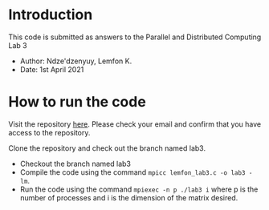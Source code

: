 # Introduction
This code is submitted as answers to the Parallel and Distributed Computing Lab 3
* Author: Ndze'dzenyuy, Lemfon K.
* Date: 1st April 2021

# How to run the code

Visit the repository [here](https://github.com/WybeTuring/PDC-Labs). Please check your email and confirm that you have access to the repository. 

Clone the repository and check out the branch named lab3. 

- Checkout the branch named lab3
- Compile the code using the command ``mpicc lemfon_lab3.c -o lab3 -lm``. 
- Run the code using the command ``mpiexec -n p ./lab3 i`` where p is the number of processes and i is the dimension of the matrix desired.
